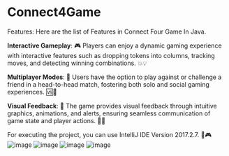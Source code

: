 # Connect4Game
 
Features: Here are the list of Features in Connect Four Game In Java.

**Interactive Gameplay**:
🎮 Players can enjoy a dynamic gaming experience with interactive features such as dropping tokens into columns, tracking moves, and detecting winning combinations. 💥💡

**Multiplayer Modes**:
👥 Users have the option to play against or challenge a friend in a head-to-head match, fostering both solo and social gaming experiences. 🆚👫

**Visual Feedback**:
👀 The game provides visual feedback through intuitive graphics, animations, and alerts, ensuring seamless communication of game state and player actions. 🎨✨

For executing the project, you can use IntelliJ IDE Version 2017.2.7. 🚀🎮
![image](https://github.com/garvvneve/Connect4Game/assets/139683201/6a8ae135-6d8c-4947-9a86-77a76a9eb257)
![image](https://github.com/garvvneve/Connect4Game/assets/139683201/99065384-1c75-4758-b602-c33690495517)
![image](https://github.com/garvvneve/Connect4Game/assets/139683201/64ef4296-0b6b-4e3d-8eeb-7274d8f7758e)
![image](https://github.com/garvvneve/Connect4Game/assets/139683201/9e0acca5-6af2-4b35-b0d4-ea6e3e13f07a)

